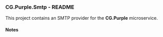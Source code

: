 
### CG.Purple.Smtp - README

This project contains an SMTP provider for the **CG.Purple** microservice.

#### Notes






